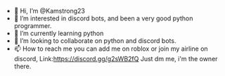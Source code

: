 - 👋 Hi, I’m @Kamstrong23
- 👀 I’m interested in discord bots, and been a very good python programmer.
- 🌱 I’m currently learning python
- 💞️ I’m looking to collaborate on python and discord bots.
- 📫 How to reach me you can add me on roblox or join my airline on discord, Link:https://discord.gg/g2sWB2fQ   Just dm me, i'm the owner there.

<!---
Kamstrong23/Kamstrong23 is a ✨ special ✨ repository because its `README.md` (this file) appears on your GitHub profile.
You can click the Preview link to take a look at your changes.
--->
